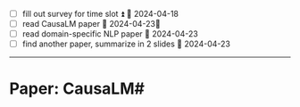 - [ ] fill out survey for time slot ⏫ 📅 2024-04-18
- [ ] read CausaLM paper 📅 2024-04-23🔼 
- [ ] read domain-specific NLP paper 📅 2024-04-23
- [ ] find another paper, summarize in 2 slides 📅 2024-04-23

----

# Paper: CausaLM#

